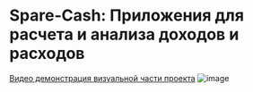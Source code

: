 # Spare-Cash: Приложения для расчета и анализа доходов и расходов
[Видео демонстрация визуальной части проекта](https://drive.google.com/file/d/1Wx2-HD5hqYc1JGWaEIYm8nU1PVo9GP8e/view?usp=sharing)
 ![image](https://github.com/user-attachments/assets/df3e7f74-489b-4dd4-a7bc-16d2037c8c09)

